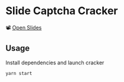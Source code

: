# Slide Captcha Cracker

📽 [Open Slides](https://docs.google.com/presentation/d/e/2PACX-1vTSAW92pScWXmkieLVyUqKJ31Lhb7Ozquqq0XSRxr1rwr_tepIV6XX0fd3IHPf7Pg/pub?start=false&loop=false)

## Usage

Install dependencies and launch cracker

```sh
yarn start
```
